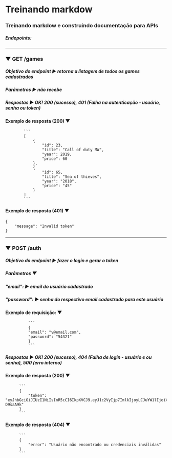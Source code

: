 # Treinando markdow
### Treinando markdow e construindo documentação para APIs

##### Endepoints:


---------------------------------------------------------------------------------------------
### ▼ GET /games
##### Objetivo do endpoint ► retorna a listagem de todos os games cadastrados
#####   Parâmetros ► não recebe
#####   Respostas ► OK! 200 (sucesso), 401 (Falha na autenticação - usuário, senha ou token) 
####      Exemplo de resposta (200) ▼
            ```
            [
                {
                    "id": 23,
                    "title": "Call of duty MW",
                    "year": 2019,
                    "price": 60
                },
                {
                    "id": 65,
                    "title": "Sea of thieves",
                    "year": "2018",
                    "price": "45"
                }
            ]
            ```
#### Exemplo de resposta (401) ▼
```
{
    "message": "Invalid token"
}
```


---------------------------------------------------------------------------------------------
### ▼ POST /auth
##### Objetivo do endpoint ► fazer o login e gerar o token
##### Parâmetros ▼
#####     "email": ► email do usuário cadastrado
#####     "password": ► senha do respectivo email cadastrado para este usuário
####        Exemplo de requisição: ▼
              ```
              {
              "email": "v@email.com",
              "password": "54321"
              }
              ```
        
##### Respostas ► OK! 200 (sucesso), 404 (Falha de login - usuário e ou senha), 500 (erro interno) 
####    Exemplo de resposta (200) ▼
          ```
          {
              "token": "eyJhbGciOiJIUzI1NiIsInR5cCI6IkpXVCJ9.eyJ1c2VyIjp7ImlkIjoyLCJuYW1lIjoiVmFuZGVybGVpIiwiZW1haWwiOiJ2QGVtYWlsLmNvbSIsInBhc3N3b3JkIjoiNTQzMjEifSwiaWF0IjoxNjU3NzU2MTA0LCJleHAiOjE2NTc3NTk3MDR9.7nQ6FSc9jOxdhMQzIdUfebgvUyEYAPoPbll-D9saA9k"
          }
          ```
####     Exemplo de resposta (404) ▼
          ```
          {
              "error": "Usuário não encontrado ou credenciais inválidas"
          }
          ```

